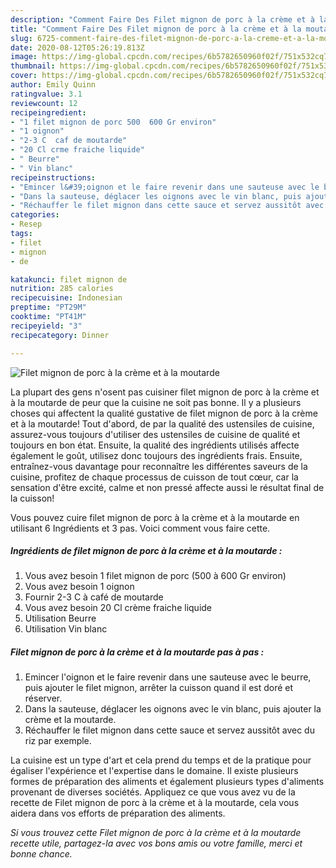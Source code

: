```yaml
---
description: "Comment Faire Des Filet mignon de porc à la crème et à la moutarde"
title: "Comment Faire Des Filet mignon de porc à la crème et à la moutarde"
slug: 6725-comment-faire-des-filet-mignon-de-porc-a-la-creme-et-a-la-moutarde
date: 2020-08-12T05:26:19.813Z
image: https://img-global.cpcdn.com/recipes/6b5782650960f02f/751x532cq70/filet-mignon-de-porc-a-la-creme-et-a-la-moutarde-photo-principale-de-la-recette.jpg
thumbnail: https://img-global.cpcdn.com/recipes/6b5782650960f02f/751x532cq70/filet-mignon-de-porc-a-la-creme-et-a-la-moutarde-photo-principale-de-la-recette.jpg
cover: https://img-global.cpcdn.com/recipes/6b5782650960f02f/751x532cq70/filet-mignon-de-porc-a-la-creme-et-a-la-moutarde-photo-principale-de-la-recette.jpg
author: Emily Quinn
ratingvalue: 3.1
reviewcount: 12
recipeingredient:
- "1 filet mignon de porc 500  600 Gr environ"
- "1 oignon"
- "2-3 C  caf de moutarde"
- "20 Cl crme fraiche liquide"
- " Beurre"
- " Vin blanc"
recipeinstructions:
- "Emincer l&#39;oignon et le faire revenir dans une sauteuse avec le beurre, puis ajouter le filet mignon, arrêter la cuisson quand il est doré et réserver."
- "Dans la sauteuse, déglacer les oignons avec le vin blanc, puis ajouter la crème et la moutarde."
- "Réchauffer le filet mignon dans cette sauce et servez aussitôt avec du riz par exemple."
categories:
- Resep
tags:
- filet
- mignon
- de

katakunci: filet mignon de 
nutrition: 285 calories
recipecuisine: Indonesian
preptime: "PT29M"
cooktime: "PT41M"
recipeyield: "3"
recipecategory: Dinner

---
```



![Filet mignon de porc à la crème et à la moutarde](https://img-global.cpcdn.com/recipes/6b5782650960f02f/751x532cq70/filet-mignon-de-porc-a-la-creme-et-a-la-moutarde-photo-principale-de-la-recette.jpg)

La plupart des gens n'osent pas cuisiner filet mignon de porc à la crème et à la moutarde de peur que la cuisine ne soit pas bonne. Il y a plusieurs choses qui affectent la qualité gustative de filet mignon de porc à la crème et à la moutarde! Tout d'abord, de par la qualité des ustensiles de cuisine, assurez-vous toujours d'utiliser des ustensiles de cuisine de qualité et toujours en bon état. Ensuite, la qualité des ingrédients utilisés affecte également le goût, utilisez donc toujours des ingrédients frais. Ensuite, entraînez-vous davantage pour reconnaître les différentes saveurs de la cuisine, profitez de chaque processus de cuisson de tout cœur, car la sensation d'être excité, calme et non pressé affecte aussi le résultat final de la cuisson!

<!--inarticleads1-->

Vous pouvez cuire filet mignon de porc à la crème et à la moutarde en utilisant 6 Ingrédients et 3 pas. Voici comment vous faire cette.

##### Ingrédients de filet mignon de porc à la crème et à la moutarde :

1. Vous avez besoin 1 filet mignon de porc (500 à 600 Gr environ)
1. Vous avez besoin 1 oignon
1. Fournir 2-3 C à café de moutarde
1. Vous avez besoin 20 Cl crème fraiche liquide
1. Utilisation  Beurre
1. Utilisation  Vin blanc




<!--inarticleads2-->

##### Filet mignon de porc à la crème et à la moutarde pas à pas :

1. Emincer l&#39;oignon et le faire revenir dans une sauteuse avec le beurre, puis ajouter le filet mignon, arrêter la cuisson quand il est doré et réserver.
1. Dans la sauteuse, déglacer les oignons avec le vin blanc, puis ajouter la crème et la moutarde.
1. Réchauffer le filet mignon dans cette sauce et servez aussitôt avec du riz par exemple.




<!--inarticleads1-->

<p>
La cuisine est un type d'art et cela prend du temps et de la pratique pour égaliser l'expérience et l'expertise dans le domaine. Il existe plusieurs formes de préparation des aliments et également plusieurs types d'aliments provenant de diverses sociétés. Appliquez ce que vous avez vu de la recette de Filet mignon de porc à la crème et à la moutarde, cela vous aidera dans vos efforts de préparation des aliments.
</p>

<p>
<i>Si vous trouvez cette Filet mignon de porc à la crème et à la moutarde recette utile, partagez-la avec vos bons amis ou votre famille, merci et bonne chance.</i>
</p>
